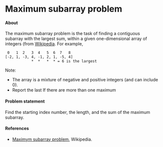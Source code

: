 # Maximum subarray problem


#### About

The maximum subarray problem is the task of finding a contiguous subarray with the largest sum, within a given one-dimensional array of integers (from [Wikipedia](https://en.wikipedia.org/wiki/Maximum_subarray_problem). For example,

```
 0   1  2   3  4   5  6  7   8
[-2, 1, -3, 4, -1, 2, 1, -5, 4]
            *  *   *  * = 6 is the largest
```

Note:

- The array is a mixture of negative and positive integers (and can include 0).
- Report the last If there are more than one maximum 


#### Problem statement

Find the starting index number, the length, and the sum of the maximum subarray.


#### References

- [Maximym subarray problem](https://en.wikipedia.org/wiki/Maximum_subarray_problem), Wikipedia.

